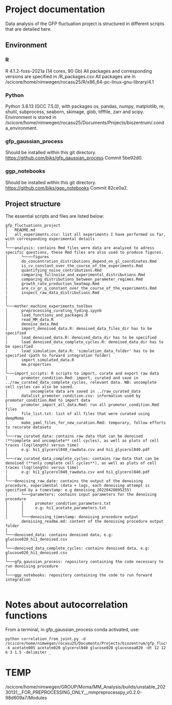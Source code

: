 # Project documentation

Data analysis of the GFP fluctuation project is structured in different scripts that are detailed here.

## Environment

### R 

R 4.1.2-foss-2021a (14 cores, 90 Gb)
All packages and corresponding versions are specified in /R_packages.csv
All packages are in /scicore/home/nimwegen/rocasu25/R/x86_64-pc-linux-gnu-library/4.1

### Python

Python 3.8.13 (GCC 7.5.0), with packages os, pandas, numpy, matplotlib, re, shutil, subprocess, seaborn, skimage, glob, tifffile, zarr and scipy.
Environment is stored in /scicore/home/nimwegen/rocasu25/Documents/Projects/biozentrum/.conda_environment.

### gfp_gaussian_process

Should be installed within this git directory.
https://github.com/bjks/gfp_gaussian_process
Commit 5be92d0.

### ggp_notebooks

Should be installed within this git directory.
https://github.com/bjks/ggp_notebooks
Commit 82ce0a2.

## Project structure

The essential scripts and files are listed below:

```
gfp_fluctuations_project
│   README.md
│   all_experiments.csv: list all experiments I have performed so far, with corresponding experimental details
│
└───analysis: contains Rmd files were data are analyzed to adress specific questions, these Rmd files are also used to produce figures.
|      └────figures
│      do_concentration_distributions_depend_on_gl_coordinates.Rmd
│      is_cv_constant_over_the_course_of_the_experiments.Rmd
│      quantifying_noise_contributions.Rmd
│      comparing_fullnoise_and_experimental_distributions.Rmd
|      comparing_distributions_between_parameter_regimes.Rmd
│      growth_rate_production_heatmap.Rmd
|      are_cv_gr_q_constant_over_the_course_of_the_experiments.Rmd
|      inspect_raw_data_distributions.Rmd
|      
│      
└───mother_machine_experiments_toolbox
│      preprocessing_curating_tyding.ipynb
│      load_functions_and_packages.R
│      read_MM_data.R
│      denoise_data.Rmd
│      import_denoised_data.R: denoised_data_files_dir has to be specified
│      load_denoised_data.R: denoised_data_dir has to be specified
|      load_denoised_data_complete_cycles.R: denoised_data_dir has to be specified
|      load_simulation_data.R: 'simulation_data_folder' has to be specified (path to forward integration folder)
│      import_simulated_data.R
│      mm.properties
│
└───import_scripts: R scripts to import, curate and export raw data
│      promoter_condition.Rmd: import, curated and save in ../raw_curated_data_complete_cycles, relevant data. NB: uncomplete cell cycles can also be saved.
|          uncomplete data are saved in ../raw_curated_data
│      datalist_promoter_condition.csv: information used by promoter_condition.Rmd to import data
│      promoter_import_all_data.Rmd: run all promoter_condition.Rmd files
│      file_list.txt: list of all files that were curated using deepMoma 
│      make_yaml_files_for_new_curation.Rmd: temporary, follow efforts to recurate datasets
│
└───raw_curated_data: contains raw data that can be denoised (**complete and uncomplete** cell cycles), as well as plots of cell traces (log(length) versus time)
│      e.g: hi1_glycerol040_rawdata.csv and hi1_glycerol040.pdf
|
└───raw_curated_data_complete_cycles: contains raw data that can be denoised (**only complete cell cycles**), as well as plots of cell traces (log(length) versus time)
│      e.g: hi1_glycerol040_rawdata.csv and hi1_glycerol040.pdf
|
└───denoising_raw_date: contains the output of the denoising procedure, experimental (data + logs, each denoising attempt is specified by a timestamp: e.g denoising_20220428095255)
│      └───parameters: contains input parameters for the denoising procedure
│      │     promoter_condition_parameters.txt
│      │     e.g: hi1_acetate_parameters.txt
│      │
│      └───denoising_timestamp: denoising procedure output
       denoising_readme.md: content of the denoising procedure output folder
│
└───denoised_data: contains denoised data, e.g: glucose020_hi1_denoised.csv
│
└───denoised_data_complete_cycles: contains denoised data, e.g: glucose020_hi1_denoised.csv
│   
└───gfp_gaussian_process: repository containing the code necessary to run denoising procedure 
│   
└───ggp_notebooks: repository containing the code to run forward integration
    
```

# Notes about autocorrelation functions

From a terminal, in gfp_gaussian_process  conda activated, use:

```
python correlation_from_joint.py -d /scicore/home/nimwegen/rocasu25/Documents/Projects/biozentrum/gfp_fluctuations_project/denoising_raw_data/denoising_20230201134400/ -k acetate005 acetate020 glycerol040 glucose020 glucoseaa020 -dt 12 12 6 3 1.5 -delimiter _
```

# TEMP

/scicore/home/nimwegen/GROUP/Moma/MM_Analysis/builds/unstable_20230131__FOR_PREPROCESSING_ONLY__mmpreprocesspy_v0.2.0-98d609a7/Modules


